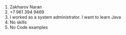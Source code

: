 1. Zakharov Naran
2. +7 961 394 9469
3. I worked as a system administrator. I want to learn Java
4. No skills 
5. No Code examples 
